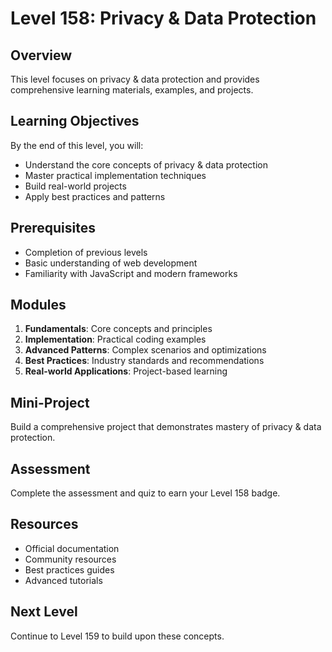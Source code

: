 # Level 158: Privacy & Data Protection

## Overview
This level focuses on privacy & data protection and provides comprehensive learning materials, examples, and projects.

## Learning Objectives
By the end of this level, you will:
- Understand the core concepts of privacy & data protection
- Master practical implementation techniques
- Build real-world projects
- Apply best practices and patterns

## Prerequisites
- Completion of previous levels
- Basic understanding of web development
- Familiarity with JavaScript and modern frameworks

## Modules
1. **Fundamentals**: Core concepts and principles
2. **Implementation**: Practical coding examples
3. **Advanced Patterns**: Complex scenarios and optimizations
4. **Best Practices**: Industry standards and recommendations
5. **Real-world Applications**: Project-based learning

## Mini-Project
Build a comprehensive project that demonstrates mastery of privacy & data protection.

## Assessment
Complete the assessment and quiz to earn your Level 158 badge.

## Resources
- Official documentation
- Community resources
- Best practices guides
- Advanced tutorials

## Next Level
Continue to Level 159 to build upon these concepts.
